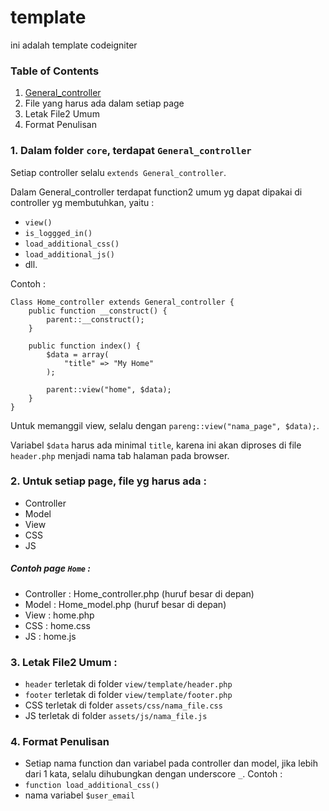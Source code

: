 # template

ini adalah template codeigniter 

### Table of Contents
1. [General_controller](https://github.com/christianlimanto95/template/blob/master/README.md#1-dalam-folder-core-terdapat-general_controller)
2. File yang harus ada dalam setiap page
3. Letak File2 Umum
4. Format Penulisan


### 1. Dalam folder `core`, terdapat `General_controller`
Setiap controller selalu `extends General_controller`.

Dalam General_controller terdapat function2 umum yg dapat dipakai di controller yg membutuhkan, yaitu : 
- `view()`
- `is_loggged_in()`
- `load_additional_css()`
- `load_additional_js()`
- dll.

Contoh :
```
Class Home_controller extends General_controller {
	public function __construct() {
		parent::__construct();
	}
	
	public function index() {
		$data = array(
			"title" => "My Home"
		);
		
		parent::view("home", $data);
	}
}
```
Untuk memanggil view, selalu dengan `pareng::view("nama_page", $data);`.

Variabel `$data` harus ada minimal `title`, karena ini akan diproses di file `header.php` menjadi nama tab halaman pada browser.

### 2. Untuk setiap page, file yg harus ada :
- Controller
- Model
- View
- CSS
- JS

##### Contoh page `Home` :
- Controller : Home_controller.php (huruf besar di depan)
- Model : Home_model.php (huruf besar di depan)
- View : home.php
- CSS : home.css
- JS : home.js


### 3. Letak File2 Umum :
- `header` terletak di folder `view/template/header.php`
- `footer` terletak di folder `view/template/footer.php`
- CSS terletak di folder `assets/css/nama_file.css`
- JS terletak di folder `assets/js/nama_file.js`


### 4. Format Penulisan
- Setiap nama function dan variabel pada controller dan model, jika lebih dari 1 kata, selalu dihubungkan dengan underscore `_`. Contoh :
- `function load_additional_css()`
- nama variabel `$user_email`
